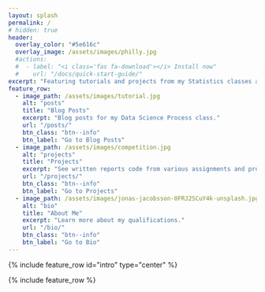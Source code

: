 ```yaml
---
layout: splash
permalink: /
# hidden: true
header:
  overlay_color: "#5e616c"
  overlay_image: /assets/images/philly.jpg
  #actions:
  #  - label: "<i class='fas fa-download'></i> Install now"
  #    url: "/docs/quick-start-guide/"
excerpt: "Featuring tutorials and projects from my Statistics classes at Brigham Young University."
feature_row:
  - image_path: /assets/images/tutorial.jpg
    alt: "posts"
    title: "Blog Posts"
    excerpt: "Blog posts for my Data Science Process class."
    url: "/posts/"
    btn_class: "btn--info"
    btn_label: "Go to Blog Posts"
  - image_path: /assets/images/competition.jpg
    alt: "projects"
    title: "Projects"
    excerpt: "See written reports code from various assignments and projects."
    url: "/projects/"
    btn_class: "btn--info"
    btn_label: "Go to Projects"  
  - image_path: /assets/images/jonas-jacobsson-0FRJ2SCuY4k-unsplash.jpg
    alt: "bio"
    title: "About Me"
    excerpt: "Learn more about my qualifications."
    url: "/bio/"
    btn_class: "btn--info"
    btn_label: "Go to Bio"
---
```


{% include feature_row id="intro" type="center" %}

{% include feature_row %}
